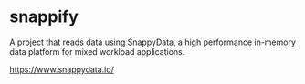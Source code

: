 # snappify

A project that reads data using SnappyData, a high performance in-memory data platform for mixed workload applications.

https://www.snappydata.io/
